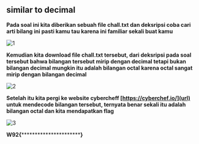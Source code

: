 ## similar to decimal
**Pada soal ini kita diberikan sebuah file chall.txt dan deksripsi coba cari arti bilang ini pasti kamu tau karena ini familiar sekali buat kamu**

![1](https://github.com/Bayupangestu18/Official-Writeup-CTFTKJ2023/assets/136324726/80d6a56e-63b7-4aa4-80e0-d76337b9bb6a)

**Kemudian kita download file chall.txt tersebut, dari deksripsi pada soal tersebut bahwa bilangan tersebut mirip dengan decimal tetapi bukan bilangan decimal mungkin itu adalah bilangan octal karena octal sangat mirip dengan bilangan decimal**

![2](https://github.com/Bayupangestu18/Official-Writeup-CTFTKJ2023/assets/136324726/3895c73e-9a51-4d99-b3d3-f65f0f5fc16b)

**Setelah itu kita pergi ke website cybercheff [https://cyberchef.io/](url) untuk mendecode bilangan tersebut, ternyata benar sekali itu adalah bilangan octal dan kita mendapatkan flag**

![3](https://github.com/Bayupangestu18/Official-Writeup-CTFTKJ2023/assets/136324726/72464db7-23cf-4e49-a433-ede3a5cead44)




**W92{**************************}**
